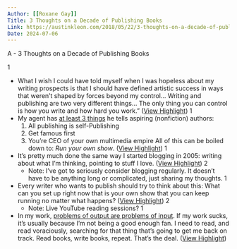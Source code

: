 ```yaml
---
Author: [[Roxane Gay]]
Title: 3 Thoughts on a Decade of Publishing Books
Link: https://austinkleon.com/2018/05/22/3-thoughts-on-a-decade-of-publishing-books/
Date: 2024-07-06
---
```

A - 3 Thoughts on a Decade of Publishing Books

1
- What I wish I could have told myself when I was hopeless about my writing prospects is that I should have defined artistic success in ways that weren’t shaped by forces beyond my control… Writing and publishing are two very different things… The only thing you can control is how you write and how hard you work.” ([View Highlight](https://read.readwise.io/read/01gsgwdfprfx7fntc65tnj2nwr))
1
- My agent has [at least 3 things](https://www.twliterary.com/audio-workshops/) he tells aspiring (nonfiction) authors:
  1. All publishing is self-Publishing
  2. Get famous first
  3. You’re CEO of your own multimedia empire
  All of this can be boiled down to: *Run your own show*. ([View Highlight](https://read.readwise.io/read/01gsgwg9k692ta8t9sj86vrtf6))
1
- It’s pretty much done the same way I started blogging in 2005: writing about what I’m thinking, pointing to stuff I love. ([View Highlight](https://read.readwise.io/read/01gsgwknbt0dksm3znddn3bj3q))
2
    - Note: I’ve got to seriously consider blogging regularly. It doesn’t have to be anything long or complicated, just sharing my thoughts.
1
- Every writer who wants to publish should try to think about this: What can you set up right now that is your own show that you can keep running no matter what happens? ([View Highlight](https://read.readwise.io/read/01gsgwn43mqyr6jr0jfs28yebt))
2
    - Note: Live YouTube reading sessions?
1
- In my work, [problems of output are problems of input](https://austinkleon.com/2015/11/12/problems-of-output-are-problems-of-input/). If my work sucks, it’s usually because I’m not being a good enough fan. I need to read, and read voraciously, searching for that thing that’s going to get me back on track. Read books, write books, repeat. That’s the deal. ([View Highlight](https://read.readwise.io/read/01gsgwqnn62s9qwnxaq2fdm0wc))
